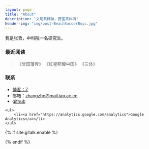 ```yaml
---
layout: page
title: "About"
description: "文明其精神，野蛮其体魄"
header-img: "img/post-BeachSoccerBoys.jpg"
---
```




我是张哲，中科院一名研究生。
### 最近阅读
> 《曾国藩传》
 《红星照耀中国》
 《三体》


### 联系

- [博客：Z](https://philosopherz.github.io/)    
- 邮箱：zhangzhe@mail.iap.ac.cn 
- [github](https://github.com/PhilosopherZ)

<div class="zh post-container">

    <ul>
        <li><a href="https://analytics.google.com/analytics">Google Analytics</a></li>
    </ul>
</div>


<!-- Gitalk 评论 start  -->
{% if site.gitalk.enable %}
<!-- Gitalk link  -->
<link rel="stylesheet" href="https://unpkg.com/gitalk/dist/gitalk.css">
<script src="https://unpkg.com/gitalk@latest/dist/gitalk.min.js"></script>

<div id="gitalk-container"></div>
    <script type="text/javascript">
    var gitalk = new Gitalk({
    clientID: '{{site.gitalk.clientID}}',
    clientSecret: '{{site.gitalk.clientSecret}}',
    repo: '{{site.gitalk.repo}}',
    owner: '{{site.gitalk.owner}}',
    admin: ['{{site.gitalk.admin}}'],
    distractionFreeMode: {{site.gitalk.distractionFreeMode}},
    id: 'about',
    });
    gitalk.render('gitalk-container');
</script>
{% endif %}
<!-- Gitalk end -->